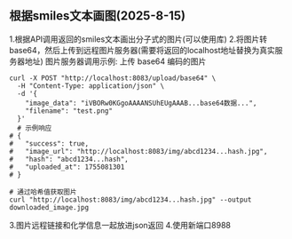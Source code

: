 ## 根据smiles文本画图(2025-8-15)
1.根据API调用返回的smiles文本画出分子式的图片(可以使用库)
2.将图片转base64，然后上传到远程图片服务器(需要将返回的localhost地址替换为真实服务器地址)
  图片服务器调用示例:
  上传 base64 编码的图片
```shell
curl -X POST "http://localhost:8083/upload/base64" \
  -H "Content-Type: application/json" \
  -d '{
    "image_data": "iVBORw0KGgoAAAANSUhEUgAAAB...base64数据...",
    "filename": "test.png"
  }'
  # 示例响应
# {
#   "success": true,
#   "image_url": "http://localhost:8083/img/abcd1234...hash.jpg",
#   "hash": "abcd1234...hash",
#   "uploaded_at": 1755081301
# }

# 通过哈希值获取图片
curl "http://localhost:8083/img/abcd1234...hash.jpg" --output downloaded_image.jpg

```
3.图片远程链接和化学信息一起放进json返回
4.使用新端口8988